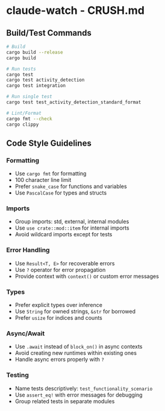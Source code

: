 # claude-watch - CRUSH.md

## Build/Test Commands
```bash
# Build
cargo build --release
cargo build

# Run tests
cargo test
cargo test activity_detection
cargo test integration

# Run single test
cargo test test_activity_detection_standard_format

# Lint/Format
cargo fmt --check
cargo clippy
```

## Code Style Guidelines

### Formatting
- Use `cargo fmt` for formatting
- 100 character line limit
- Prefer `snake_case` for functions and variables
- Use `PascalCase` for types and structs

### Imports
- Group imports: std, external, internal modules
- Use `use crate::mod::item` for internal imports
- Avoid wildcard imports except for tests

### Error Handling
- Use `Result<T, E>` for recoverable errors
- Use `?` operator for error propagation
- Provide context with `context()` or custom error messages

### Types
- Prefer explicit types over inference
- Use `String` for owned strings, `&str` for borrowed
- Prefer `usize` for indices and counts

### Async/Await
- Use `.await` instead of `block_on()` in async contexts
- Avoid creating new runtimes within existing ones
- Handle async errors properly with `?`

### Testing
- Name tests descriptively: `test_functionality_scenario`
- Use `assert_eq!` with error messages for debugging
- Group related tests in separate modules
